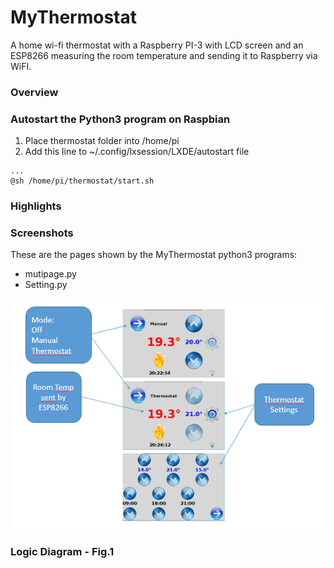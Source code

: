 # MyThermostat
A home wi-fi thermostat with a Raspberry PI-3 with LCD screen and an ESP8266  measuring the room temperature and sending it to Raspberry via WiFI.  

### Overview

### Autostart the Python3 program on Raspbian
1. Place thermostat folder into /home/pi
1. Add this line to ~/.config/lxsession/LXDE/autostart file
```
...
@sh /home/pi/thermostat/start.sh
```

### Highlights
 
 
### Screenshots
These are the pages shown by the MyThermostat python3 programs:
- mutipage.py
- Setting.py

[![N|Solid](https://github.com/guido57/MyThermostat/blob/master/Raspberry/MyThermostat.PNG)](https://github.com/guido57/MyThermostat/blob/master/Raspberry/MyThermostat.PNG)


### Logic Diagram - Fig.1
